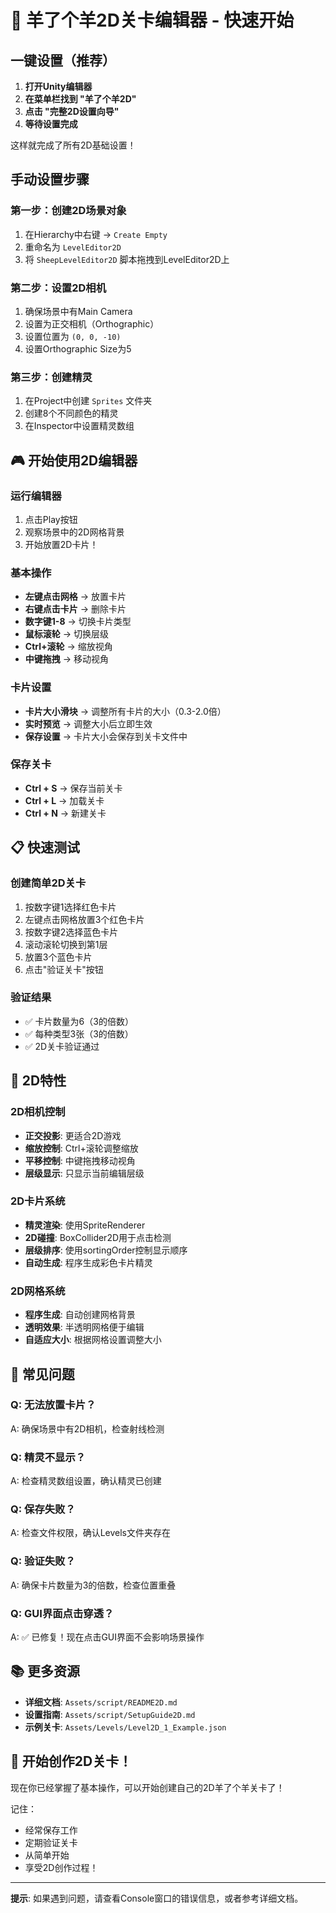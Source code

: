 # 🚀 羊了个羊2D关卡编辑器 - 快速开始

## 一键设置（推荐）

1. **打开Unity编辑器**
2. **在菜单栏找到 "羊了个羊2D"**
3. **点击 "完整2D设置向导"**
4. **等待设置完成**

这样就完成了所有2D基础设置！

## 手动设置步骤

### 第一步：创建2D场景对象
1. 在Hierarchy中右键 → `Create Empty`
2. 重命名为 `LevelEditor2D`
3. 将 `SheepLevelEditor2D` 脚本拖拽到LevelEditor2D上

### 第二步：设置2D相机
1. 确保场景中有Main Camera
2. 设置为正交相机（Orthographic）
3. 设置位置为 `(0, 0, -10)`
4. 设置Orthographic Size为5

### 第三步：创建精灵
1. 在Project中创建 `Sprites` 文件夹
2. 创建8个不同颜色的精灵
3. 在Inspector中设置精灵数组

## 🎮 开始使用2D编辑器

### 运行编辑器
1. 点击Play按钮
2. 观察场景中的2D网格背景
3. 开始放置2D卡片！

### 基本操作
- **左键点击网格** → 放置卡片
- **右键点击卡片** → 删除卡片
- **数字键1-8** → 切换卡片类型
- **鼠标滚轮** → 切换层级
- **Ctrl+滚轮** → 缩放视角
- **中键拖拽** → 移动视角

### 卡片设置
- **卡片大小滑块** → 调整所有卡片的大小（0.3-2.0倍）
- **实时预览** → 调整大小后立即生效
- **保存设置** → 卡片大小会保存到关卡文件中

### 保存关卡
- **Ctrl + S** → 保存当前关卡
- **Ctrl + L** → 加载关卡
- **Ctrl + N** → 新建关卡

## 📋 快速测试

### 创建简单2D关卡
1. 按数字键1选择红色卡片
2. 左键点击网格放置3个红色卡片
3. 按数字键2选择蓝色卡片
4. 滚动滚轮切换到第1层
5. 放置3个蓝色卡片
6. 点击"验证关卡"按钮

### 验证结果
- ✅ 卡片数量为6（3的倍数）
- ✅ 每种类型3张（3的倍数）
- ✅ 2D关卡验证通过

## 🎯 2D特性

### 2D相机控制
- **正交投影**: 更适合2D游戏
- **缩放控制**: Ctrl+滚轮调整缩放
- **平移控制**: 中键拖拽移动视角
- **层级显示**: 只显示当前编辑层级

### 2D卡片系统
- **精灵渲染**: 使用SpriteRenderer
- **2D碰撞**: BoxCollider2D用于点击检测
- **层级排序**: 使用sortingOrder控制显示顺序
- **自动生成**: 程序生成彩色卡片精灵

### 2D网格系统
- **程序生成**: 自动创建网格背景
- **透明效果**: 半透明网格便于编辑
- **自适应大小**: 根据网格设置调整大小

## 🔧 常见问题

### Q: 无法放置卡片？
A: 确保场景中有2D相机，检查射线检测

### Q: 精灵不显示？
A: 检查精灵数组设置，确认精灵已创建

### Q: 保存失败？
A: 检查文件权限，确认Levels文件夹存在

### Q: 验证失败？
A: 确保卡片数量为3的倍数，检查位置重叠

### Q: GUI界面点击穿透？
A: ✅ 已修复！现在点击GUI界面不会影响场景操作

## 📚 更多资源

- **详细文档**: `Assets/script/README2D.md`
- **设置指南**: `Assets/script/SetupGuide2D.md`
- **示例关卡**: `Assets/Levels/Level2D_1_Example.json`

## 🎉 开始创作2D关卡！

现在你已经掌握了基本操作，可以开始创建自己的2D羊了个羊关卡了！

记住：
- 经常保存工作
- 定期验证关卡
- 从简单开始
- 享受2D创作过程！

---

**提示**: 如果遇到问题，请查看Console窗口的错误信息，或者参考详细文档。 